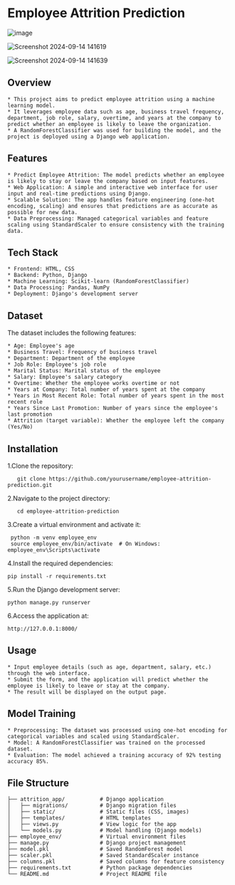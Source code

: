 # Employee Attrition Prediction
![image](https://github.com/user-attachments/assets/4e59d1a1-4af9-47d2-b96b-6c8638753eb8)

![Screenshot 2024-09-14 141619](https://github.com/user-attachments/assets/ecefad33-8c6c-4ab4-b385-86d6f0ee4416)

![Screenshot 2024-09-14 141639](https://github.com/user-attachments/assets/5ea0aede-1ac5-4c9f-8f83-e9951beee0bc)


## Overview
    * This project aims to predict employee attrition using a machine learning model.
    * It leverages employee data such as age, business travel frequency, department, job role, salary, overtime, and years at the company to predict whether an employee is likely to leave the organization.
    * A RandomForestClassifier was used for building the model, and the project is deployed using a Django web application.

## Features
    * Predict Employee Attrition: The model predicts whether an employee is likely to stay or leave the company based on input features.
    * Web Application: A simple and interactive web interface for user input and real-time predictions using Django.
    * Scalable Solution: The app handles feature engineering (one-hot encoding, scaling) and ensures that predictions are as accurate as possible for new data.
    * Data Preprocessing: Managed categorical variables and feature scaling using StandardScaler to ensure consistency with the training data.

## Tech Stack
    * Frontend: HTML, CSS 
    * Backend: Python, Django
    * Machine Learning: Scikit-learn (RandomForestClassifier)
    * Data Processing: Pandas, NumPy
    * Deployment: Django's development server
## Dataset
The dataset includes the following features:

    * Age: Employee's age
    * Business Travel: Frequency of business travel
    * Department: Department of the employee
    * Job Role: Employee's job role
    * Marital Status: Marital status of the employee
    * Salary: Employee's salary category
    * Overtime: Whether the employee works overtime or not
    * Years at Company: Total number of years spent at the company
    * Years in Most Recent Role: Total number of years spent in the most recent role
    * Years Since Last Promotion: Number of years since the employee's last promotion
    * Attrition (target variable): Whether the employee left the company (Yes/No)


## Installation
1.Clone the repository:

       git clone https://github.com/yourusername/employee-attrition-prediction.git
2.Navigate to the project directory:
   
       cd employee-attrition-prediction

3.Create a virtual environment and activate it:

     python -m venv employee_env
     source employee_env/bin/activate  # On Windows: employee_env\Scripts\activate
4.Install the required dependencies:

    pip install -r requirements.txt
5.Run the Django development server:

    python manage.py runserver
6.Access the application at: 

    http://127.0.0.1:8000/


## Usage
    * Input employee details (such as age, department, salary, etc.) through the web interface.
    * Submit the form, and the application will predict whether the employee is likely to leave or stay at the company.
    * The result will be displayed on the output page.
  
## Model Training
    * Preprocessing: The dataset was processed using one-hot encoding for categorical variables and scaled using StandardScaler.
    * Model: A RandomForestClassifier was trained on the processed dataset.
    * Evaluation: The model achieved a training accuracy of 92% testing accuracy 85%.
    
## File Structure

    ├── attrition_app/           # Django application
    │   ├── migrations/          # Django migration files
    │   ├── static/              # Static files (CSS, images)
    │   ├── templates/           # HTML templates
    │   ├── views.py             # View logic for the app
    │   └── models.py            # Model handling (Django models)
    ├── employee_env/            # Virtual environment files
    ├── manage.py                # Django project management
    ├── model.pkl                # Saved RandomForest model
    ├── scaler.pkl               # Saved StandardScaler instance
    ├── columns.pkl              # Saved columns for feature consistency
    ├── requirements.txt         # Python package dependencies
    └── README.md                # Project README file


   
